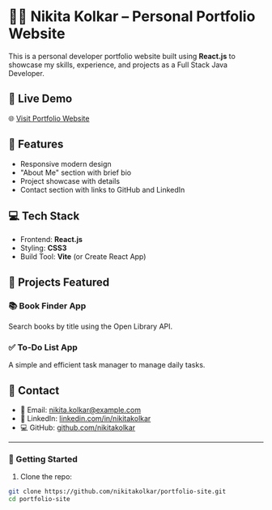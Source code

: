 # 👩‍💻 Nikita Kolkar – Personal Portfolio Website

This is a personal developer portfolio website built using **React.js** to showcase my skills, experience, and projects as a Full Stack Java Developer.

## 🚀 Live Demo

🌐 [Visit Portfolio Website](https://your-netlify-site.netlify.app) <!-- Update this with your real Netlify link -->

## 📌 Features

- Responsive modern design
- "About Me" section with brief bio
- Project showcase with details
- Contact section with links to GitHub and LinkedIn

## 💻 Tech Stack

- Frontend: **React.js**
- Styling: **CSS3**
- Build Tool: **Vite** (or Create React App)

## 🧩 Projects Featured

### 📚 Book Finder App
Search books by title using the Open Library API.

### ✅ To-Do List App
A simple and efficient task manager to manage daily tasks.

## 📇 Contact

- 📧 Email: nikita.kolkar@example.com
- 🔗 LinkedIn: [linkedin.com/in/nikitakolkar](https://linkedin.com/in/nikitakolkar)
- 💻 GitHub: [github.com/nikitakolkar](https://github.com/nikitakolkar)

---

### 📁 Getting Started

1. Clone the repo:
```bash
git clone https://github.com/nikitakolkar/portfolio-site.git
cd portfolio-site
